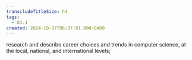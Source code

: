 ```yaml
---
transcludeTitleSize: h4
tags:
  - D3.1
created: 2024-10-07T06:37:01.000-0400
---
```

research and describe career choices and trends in computer science, at the local, national, and international levels;
